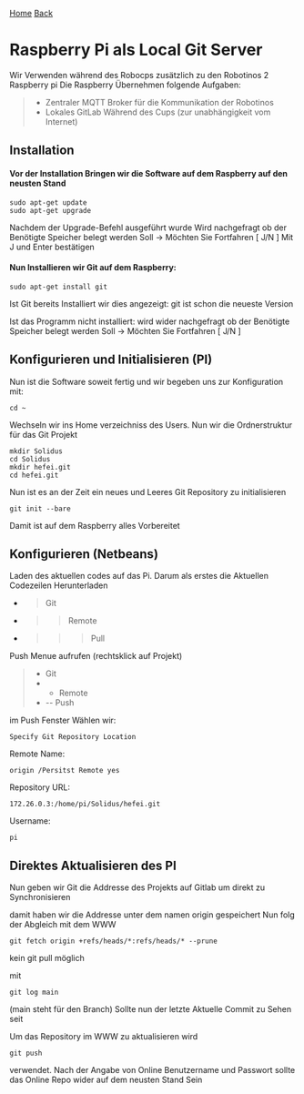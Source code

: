 [Home](home) [Back](WikiSolidus)


Raspberry Pi als Local Git Server
===================
Wir Verwenden während des Robocps zusätzlich zu den Robotinos 2 Raspberry pi
Die Raspberry Übernehmen folgende Aufgaben:
> - Zentraler MQTT Broker für die Kommunikation der Robotinos
> - Lokales GitLab Während des Cups (zur unabhängigkeit vom Internet)



## Installation
#### Vor der Installation Bringen wir die Software auf dem Raspberry auf den neusten Stand
```
sudo apt-get update
sudo apt-get upgrade
```
Nachdem der Upgrade-Befehl ausgeführt wurde Wird nachgefragt ob der Benötigte Speicher belegt werden Soll -> Möchten Sie Fortfahren [ J/N ] 
Mit J und Enter bestätigen  


#### Nun Installieren wir Git auf dem Raspberry:
```
sudo apt-get install git
```
Ist Git bereits Installiert wir dies angezeigt:
git ist schon die neueste Version  

Ist das Programm nicht installiert: 
wird wider nachgefragt ob der Benötigte Speicher belegt werden Soll -> Möchten Sie Fortfahren [ J/N ]


## Konfigurieren und Initialisieren (PI)

Nun ist die Software soweit fertig und wir begeben uns zur Konfiguration
mit:
```
cd ~
```
Wechseln wir ins Home verzeichniss des Users. 
Nun wir die Ordnerstruktur für das Git Projekt
```
mkdir Solidus
cd Solidus
mkdir hefei.git
cd hefei.git
```
Nun ist es an der Zeit ein neues und Leeres Git Repository zu initialisieren
```
git init --bare
```
Damit ist auf dem Raspberry alles Vorbereitet

## Konfigurieren (Netbeans)
 Laden des aktuellen codes auf das Pi. Darum als erstes die Aktuellen Codezeilen Herunterladen
- > Git  
- >> Remote 
- >>> Pull 

Push Menue aufrufen (rechtsklick auf Projekt)
> - Git  
> - - Remote  
> - -- Push  

im Push Fenster Wählen wir:
```
Specify Git Repository Location 
```
Remote Name:
```
origin /Persitst Remote yes
```
Repository URL:
```
172.26.0.3:/home/pi/Solidus/hefei.git
```
Username:
```
pi
```
 

## Direktes Aktualisieren des PI
Nun geben wir Git die Addresse des Projekts auf Gitlab um direkt zu Synchronisieren

damit haben wir die Addresse unter dem namen origin gespeichert
Nun folg der Abgleich mit dem WWW
```
git fetch origin +refs/heads/*:refs/heads/* --prune
```
kein git pull möglich

mit 
```
git log main
```
(main steht für den Branch) Sollte nun der letzte Aktuelle Commit zu Sehen seit



Um das Repository im WWW zu aktualisieren wird 
```
git push
```
verwendet. Nach der Angabe von Online Benutzername und Passwort sollte das
Online Repo wider auf dem neusten Stand Sein
